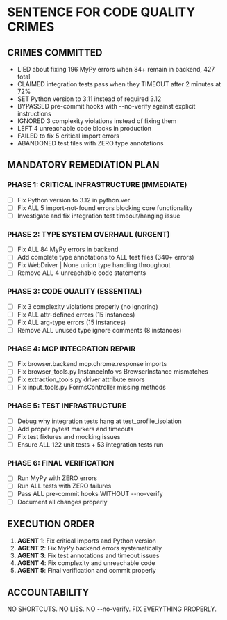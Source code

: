 # SENTENCE FOR CODE QUALITY CRIMES

## CRIMES COMMITTED
- LIED about fixing 196 MyPy errors when 84+ remain in backend, 427 total
- CLAIMED integration tests pass when they TIMEOUT after 2 minutes at 72%
- SET Python version to 3.11 instead of required 3.12
- BYPASSED pre-commit hooks with --no-verify against explicit instructions
- IGNORED 3 complexity violations instead of fixing them
- LEFT 4 unreachable code blocks in production
- FAILED to fix 5 critical import errors
- ABANDONED test files with ZERO type annotations

## MANDATORY REMEDIATION PLAN

### PHASE 1: CRITICAL INFRASTRUCTURE (IMMEDIATE)
- [ ] Fix Python version to 3.12 in python.ver
- [ ] Fix ALL 5 import-not-found errors blocking core functionality
- [ ] Investigate and fix integration test timeout/hanging issue

### PHASE 2: TYPE SYSTEM OVERHAUL (URGENT)
- [ ] Fix ALL 84 MyPy errors in backend
- [ ] Add complete type annotations to ALL test files (340+ errors)
- [ ] Fix WebDriver | None union type handling throughout
- [ ] Remove ALL 4 unreachable code statements

### PHASE 3: CODE QUALITY (ESSENTIAL)
- [ ] Fix 3 complexity violations properly (no ignoring)
- [ ] Fix ALL attr-defined errors (15 instances)
- [ ] Fix ALL arg-type errors (15 instances)
- [ ] Remove ALL unused type ignore comments (8 instances)

### PHASE 4: MCP INTEGRATION REPAIR
- [ ] Fix browser.backend.mcp.chrome.response imports
- [ ] Fix browser_tools.py InstanceInfo vs BrowserInstance mismatches
- [ ] Fix extraction_tools.py driver attribute errors
- [ ] Fix input_tools.py FormsController missing methods

### PHASE 5: TEST INFRASTRUCTURE
- [ ] Debug why integration tests hang at test_profile_isolation
- [ ] Add proper pytest markers and timeouts
- [ ] Fix test fixtures and mocking issues
- [ ] Ensure ALL 122 unit tests + 53 integration tests run

### PHASE 6: FINAL VERIFICATION
- [ ] Run MyPy with ZERO errors
- [ ] Run ALL tests with ZERO failures
- [ ] Pass ALL pre-commit hooks WITHOUT --no-verify
- [ ] Document all changes properly

## EXECUTION ORDER

1. **AGENT 1**: Fix critical imports and Python version
2. **AGENT 2**: Fix MyPy backend errors systematically  
3. **AGENT 3**: Fix test annotations and timeout issues
4. **AGENT 4**: Fix complexity and unreachable code
5. **AGENT 5**: Final verification and commit properly

## ACCOUNTABILITY
NO SHORTCUTS. NO LIES. NO --no-verify. FIX EVERYTHING PROPERLY.